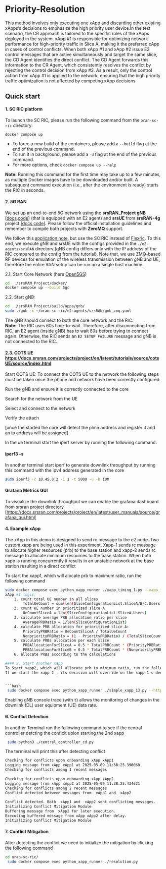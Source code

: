 # Priority-Resolution
This method involves only executing one xApp and discarding other existing xApps’s decisions to emphasize the high priority user device.In the test scenario, the CR approach is tailored to the specific roles of the xApps deployed in the system. xApp #1 is responsible for optimizing network performance for high-priority traffic in Slice A, making it the preferred xApp in cases of control conflicts. When both xApp #1 and xApp #2 issue E2 control messages that are active simultaneously and target the same slice, the CD Agent identifies the direct conflict. The CD Agent forwards this information to the CR Agent, which consistently resolves the conflict by rejecting the control decision from xApp #2. As a result, only the control action from xApp #1 is applied to the network, ensuring that the high priority traffic optimization is not affected by competing xApp decisions


## Quick start
#### 1. SC RIC platform

To launch the SC RIC, please run the following command from the `oran-sc-ric` directory:

```bash
docker compose up
```

- To force a new build of the containers, please add a `--build` flag at the end of the previous command.
- To run it in background, please add a `-d` flag at the end of the previous command.
- For more options, check `docker compose up --help`

**Note:** Running this command for the first time may take up to a few minutes, as multiple Docker images have to be downloaded and/or built. A subsequent command execution (i.e., after the environment is ready) starts the RIC in seconds.

#### 2.  5G RAN
We set up an end-to-end 5G network using the **srsRAN_Project gNB** [[docs](https://docs.srsran.com/projects/project/en/latest/),[code](https://github.com/srsran/srsRAN_Project/)] (that is equipped with an E2 agent) and **srsUE** from **srsRAN-4g** project [[docs](https://docs.srsran.com/projects/4g/en/latest/),[code](https://github.com/srsran/srsRAN_4G)]. Please follow the official installation guidelines and remember to compile both projects with **ZeroMQ** support.

We follow this [application note](https://docs.srsran.com/projects/project/en/latest/tutorials/source/flexric/source/index.html), but use the SC RIC instead of [Flexric](https://gitlab.eurecom.fr/mosaic5g/flexric). To this end, we execute gNB and srsUE with the configs provided in the `./e2-agents/srsRAN` directory (gNB config differs only with the IP address of the RIC compared to the config from the tutorial). Note that, we use ZMQ-based RF devices for emulation of the wireless transmission between gNB and UE, therefore the entire RAN setup can be run on a single host machine.

2.1. Start Core Network (here [Open5GS](https://open5gs.org/open5gs/docs/))
```bash
cd  ./srsRAN_Project/docker/
docker compose up --build 5gc
```
2.2. Start gNB:
```bash
cd  ./srsRAN_Project/build/apps/gnb/
sudo ./gnb -c ~/oran-sc-ric/e2-agents/srsRAN/gnb_zmq.yaml
```
The gNB should connect to both the core network and the RIC.  
**Note:** The RIC uses 60s time-to-wait. Therefore, after disconnecting from RIC, an E2 agent (inside gNB) has to wait 60s before trying to connect again. Otherwise, the RIC sends an `E2 SETUP FAILURE` message and gNB is not connected to the RIC.

#### 2.3. COTS UE   https://docs.srsran.com/projects/project/en/latest/tutorials/source/cotsUE/source/index.html
Start   COTS UE:
To connect the COTS UE to the network the following steps must be taken once the phone and network have been correctly configured:

Run the gNB and ensure it is correctly connected to the core

Search for the network from the UE

Select and connect to the network

Verify the attach

[once the started the core will detect the plmn address and register it and an ip address will be assigned]

In the ue terminal start the iperf server by running the following command:
#### iperf3 -s

In another terminal start iperf to generate downlink throughput by running this command with the ipv4 address generated in the core
```bash
sudo iperf3 -c 10.45.0.2 -i 1 -t 5000 -u -b 10M
```
#### Grafana Metrics GUI

To visualize the downlink throughput we can enable the grafana dashboard from srsran project directory  [https://docs.srsran.com/projects/project/en/latest/user_manuals/source/grafana_gui.html]


#### 4. Example xApp

The xApp in this demo is designed to send rc message to the e2 node. Two custom xapp are being used in this experiment. Xapp-1 sends rc message to allocate higher resources (prb) to the base station and xapp-2 sends rc message to allocate minimum resources to the base station. When both xapp is running concurrently it results in an unstable network at the base station resulting in a direct conflict

To start the xapp1, which will alocate prb to  maximum ratio, run the following command
```bash
sudo docker compose exec python_xapp_runner ./xapp_timing_1.py --xapp_id "xApp3" --e2_node_id "gnbd_001_001_00019b_0"  --http_server_port 8090 --app_mode 1 --rmr_port 4562 --ue_ids=0,1,2```
xApp #1 logic:
	1. count total UE number in all slices
		TotalUeCount = sum(len(SliceConfigurationList.SliceA/B/C.Users))
	2. count UE number in prioritized slice A
		UeCountSliceA = len(SliceConfigurationList.SliceA.Users)
	3. calculate average PRB allocation ratio per slice
		AveragePRBRatio = 1/len(SliceConfigurationList)
	4. calculate PRB allocation for prioritized slice A:
		PriorityPRBRatio = UeCountSliceA / TotalUeCount
		NonpriorityPRBRatio = (1 - PriorityPRBRatio) / (TotalSliceCount - 1)
	5. calculate PRBs allocation per each slice
		PRBAllocationForSliceA = 0.5 * TotalPRBCount * (PriorityPRBRatio + AveragePRBRatio)
		PRBAllocationForSliceB = 0.5 * TotalPRBCount * (NonpriorityPRBRatio + AveragePRBRatio)
	6. allocate PRBs according to the calculations

#### 5. Start Another xapp
To Start xapp2, which will allocate prb to minimum ratio, run the following command .
If we start the xapp 2 , its decision will override on the xapp-1 s decision which will reflect a fluctuation in downlink bitrate.


```bash
 sudo docker compose exec python_xapp_runner ./simple_xapp_13.py --http_server_port 8090 --rmr_port 4560 --e2_node_id gnbd_001_001_00019b_0 --ran_func_id 3 --ue_id 0 --xapp_id xApp1```

```
Enabling gNB console trace (with `t`) allows the monitoring of changes in the downlink (DL) user equipment (UE) data rate.

#### 6. Conflict Detection
In another Terminal run the following command to see if the central controller detcting the conflcit uplon starting the 2nd xapp
        
```bash
 sudo python3 ./central_controller_cd.py
```
The terminal will print this after detecting conflict
```bash
Checking for conflicts upon onboarding xApp xApp1
Logging message from xApp xApp1 at 2025-05-09 11:38:25.396068
Checking for conflicts among 1 recent messages
  
Checking for conflicts upon onboarding xApp xApp2
Logging message from xApp xApp2 at 2025-05-09 11:38:25.434621
Checking for conflicts among 2 recent messages
Conflict detected between messages from  xApp1 and  xApp2
  
Conflict detected. Both  xApp1 and  xApp2 sent conflicting messages.
Initializing Conflict Mitigation Module
Buffering message from  xApp2 for later execution.
Executing buffered message from xApp xApp2 after delay.
Initializing Conflict Mitigation Module

```
#### 7. Conflict Mitigation
After detecting the conflict we need to initialize the mitigation by clicking the following command

```bash
cd oran-sc-ric/
 sudo docker compose exec python_xapp_runner ./resolution.py
```


